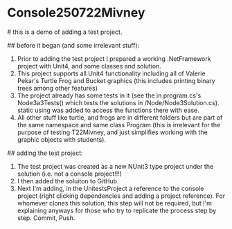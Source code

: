 # Console250722Mivney



\# this is a demo of adding a test project.



\## before it began (and some irrelevant stuff):

1. Prior to adding the test project I prepared a working .NetFramework project with Unit4, and some classes and solution.
2. This project supports all Unit4 functionality including all of Valerie Pekar's Turtle Frog and Bucket graphics (this includes printing binary trees among other features)
3. The project already has some tests in it (see the in program.cs's Node3a3Tests() which tests the solutions in /Node/Node3Solution.cs). static using was added to access the functions there with ease. 
4. All other stuff like turtle, and frogs are in different folders but are part of the same namespace and same class Program (this is irrelevant for the purpose of testing T22Mivney, and just simplifies working with the graphic objects with students).



\## adding the test project:

1. The test project was created as a new NUnit3 type project under the solution (i.e. not a console project!!!)
2. I then added the soluiton to GitHub.
3. Next I'm adding, in the UnitestsProject a reference to the console project (right clicking dependencies and adding a project reference). For whomever clones this solution, this step will not be required, but I'm explaining anyways for those who try to replicate the process step by step. Commit, Push.
